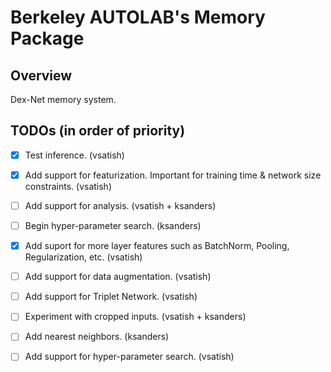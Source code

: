# Berkeley AUTOLAB's Memory Package

## Overview
Dex-Net memory system.

## TODOs (in order of priority)
- [x] Test inference. (vsatish)
- [x] Add support for featurization. Important for training time & network size constraints. (vsatish)
- [ ] Add support for analysis. (vsatish + ksanders)
- [ ] Begin hyper-parameter search. (ksanders)
- [x] Add suport for more layer features such as BatchNorm, Pooling, Regularization, etc. (vsatish)
- [ ] Add support for data augmentation. (vsatish)
- [ ] Add support for Triplet Network. (vsatish)
- [ ] Experiment with cropped inputs. (vsatish + ksanders)
- [ ] Add nearest neighbors. (ksanders)
- [ ] Add support for hyper-parameter search. (vsatish)

